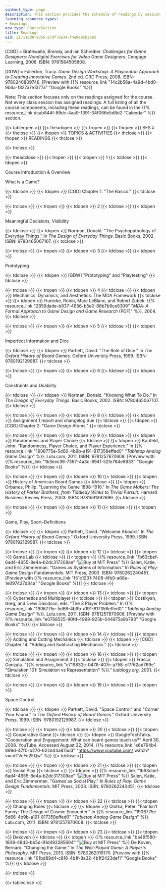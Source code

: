 ```yaml
---
content_type: page
description: This section provides the schedule of readings by session and topic.
learning_resource_types:
- Readings
ocw_type: CourseSection
title: Readings
uid: 217110d0-9356-e7df-be34-f4e9e8cb2b03
---
```


\[CGD\] = Brathwaite, Brenda, and Ian Schreiber. _Challenges for Game Designers: Non­digital Exercises for Video Game Designers_. Cengage Learning, 2008. ISBN: 9781584505808.

\[GDW\] = Fullerton, Tracy. _Game Design Workshop: A Playcentric Approach to Creating Innovative Games_. 2nd ed. CRC Press, 2008. ISBN: 9780240809748. \[Preview with {{% resource_link "14c2b56a-4a9d-4bd0-9b6a-f827a7e1377a" "Google Books" %}}\]

Note: This section focuses only on the readings assigned for the course. Not every class session has assigned readings. A full listing of all the course components, including these readings, can be found in the {{% resource_link dcab844f-89dc-4aa9-1391-34f066e5d8d2 "Calendar" %}} section.

{{< tableopen >}}
{{< theadopen >}}
{{< tropen >}}
{{< thopen >}}
SES #
{{< thclose >}}
{{< thopen >}}
TOPICS & ACTIVITIES
{{< thclose >}}
{{< thopen >}}
READINGS
{{< thclose >}}

{{< trclose >}}

{{< theadclose >}}
{{< tropen >}}
{{< tdopen >}}
1
{{< tdclose >}}
{{< tdopen >}}


Course Introduction & Overview

What is a Game?


{{< tdclose >}}
{{< tdopen >}}
\[CGD\] Chapter 1: "The Basics."
{{< tdclose >}}

{{< trclose >}}
{{< tropen >}}
{{< tdopen >}}
2
{{< tdclose >}}
{{< tdopen >}}


Meaningful Decisions, Visibility


{{< tdclose >}}
{{< tdopen >}}
Norman, Donald. "The Psychopathology of Everyday Things." In _The Design of Everyday Things_. Basic Books, 2002. ISBN: 9780465067107.
{{< tdclose >}}

{{< trclose >}}
{{< tropen >}}
{{< tdopen >}}
3
{{< tdclose >}}
{{< tdopen >}}


Prototyping


{{< tdclose >}}
{{< tdopen >}}
\[GDW\] "Prototyping" and "Playtesting"
{{< tdclose >}}

{{< trclose >}}
{{< tropen >}}
{{< tdopen >}}
4
{{< tdclose >}}
{{< tdopen >}}
Mechanics, Dynamics, and Aesthetics: The MDA Framework
{{< tdclose >}}
{{< tdopen >}}
Hunicke, Robin, Marc LeBlanc, and Robert Zubek. {{% resource_link "2859dade-b937-4656-b5e0-86b7b9ce9309" "_MDA: A Formal Approach to Game Design and Game Research_ (PDF)" %}}. 2004.
{{< tdclose >}}

{{< trclose >}}
{{< tropen >}}
{{< tdopen >}}
5
{{< tdclose >}}
{{< tdopen >}}


Imperfect Information and Dice


{{< tdclose >}}
{{< tdopen >}}
Partlett, David. "The Role of Dice." In _The Oxford History of Board Games_. Oxford University Press, 1999. ISBN: 9780192129987.
{{< tdclose >}}

{{< trclose >}}
{{< tropen >}}
{{< tdopen >}}
6
{{< tdclose >}}
{{< tdopen >}}


Constraints and Usability


{{< tdclose >}}
{{< tdopen >}}
Norman, Donald. "Knowing What To Do." In _The Design of Everyday Things_. Basic Books, 2002. ISBN: 9780465067107.
{{< tdclose >}}

{{< trclose >}}
{{< tropen >}}
{{< tdopen >}}
8
{{< tdclose >}}
{{< tdopen >}}
Assignment 1 report and changelog due
{{< tdclose >}}
{{< tdopen >}}
\[CGD\] Chapter 2: "Game Design Atoms."
{{< tdclose >}}

{{< trclose >}}
{{< tropen >}}
{{< tdopen >}}
9
{{< tdclose >}}
{{< tdopen >}}
Randomness and Player Choice
{{< tdclose >}}
{{< tdopen >}}
Kaufeld, John. "Randomness, Player Choice, and Player Experience." In {{% resource_link "1906775e-5d66-4b9b-a191-817358effed0" "_Tabletop Analog Game Design_" %}}. Lulu.com, 2011. ISBN: 9781257870608. \[Preview with {{% resource_link "1b3eec36-7367-4a3c-8941-52fe764e6833" "Google Books" %}}\]
{{< tdclose >}}

{{< trclose >}}
{{< tropen >}}
{{< tdopen >}}
10
{{< tdclose >}}
{{< tdopen >}}
History of American Board Games
{{< tdclose >}}
{{< tdopen >}}
Orbanes, Philip. "Learning the Game 1898-1910." In _The Game Makers: The History of Parker Brothers, from Tiddledy Winks to Trivial Pursuit_. Harvard Business Review Press, 2003. ISBN: 9781591392699.
{{< tdclose >}}

{{< trclose >}}
{{< tropen >}}
{{< tdopen >}}
11
{{< tdclose >}}
{{< tdopen >}}


Game, Play, Sport–Definitions


{{< tdclose >}}
{{< tdopen >}}
Partlett, David. "Welcome Aboard." In _The Oxford History of Board Games_." Oxford University Press, 1999. ISBN: 9780192129987.
{{< tdclose >}}

{{< trclose >}}
{{< tropen >}}
{{< tdopen >}}
12
{{< tdclose >}}
{{< tdopen >}}
Game Lab
{{< tdclose >}}
{{< tdopen >}}
{{% resource_link "1b63cbef-6ad4-4655-8e4a-b2dc317308ae" "![Buy at MIT Press](/images/mp_logo.gif)" %}} Salen, Katie, and Eric Zimmerman. "Games as Systems of Information." In _Rules of Play: Game Design Fundamentals_. MIT Press, 2003. ISBN: 9780262240451. \[Preview with {{% resource_link "f51c1231-7408-4fb9-a08e-1e097427d84a" "Google Books" %}}\]
{{< tdclose >}}

{{< trclose >}}
{{< tropen >}}
{{< tdopen >}}
13
{{< tdclose >}}
{{< tdopen >}}
Cybernetics and Multiplayer
{{< tdclose >}}
{{< tdopen >}}
Costikyan, Greg, and Drew Davidson, eds. "The 3 Player Problem." In {{% resource_link "1906775e-5d66-4b9b-a191-817358effed0" "_Tabletop Analog Game Design_" %}}. Lulu.com, 2011. ISBN: 9781257870608. \[Preview with {{% resource_link "e0768525-90fd-4998-925b-044975a9b793" "Google Books" %}}\]
{{< tdclose >}}

{{< trclose >}}
{{< tropen >}}
{{< tdopen >}}
14
{{< tdclose >}}
{{< tdopen >}}
Adding and Cutting Mechanics
{{< tdclose >}}
{{< tdopen >}}
\[CGD\] Chapter 14: "Adding and Subtracting Mechanics."
{{< tdclose >}}

{{< trclose >}}
{{< tropen >}}
{{< tdopen >}}
16
{{< tdclose >}}
{{< tdopen >}}
Simulation and Assignment 3
{{< tdclose >}}
{{< tdopen >}}
Frasca, Gonzala. "{{% resource_link "c719832c-0478-407e-a758-cf7f62ad769e" "Simulation 101: Simulation vs Representation" %}}." _ludology.org._ 2001.
{{< tdclose >}}

{{< trclose >}}
{{< tropen >}}
{{< tdopen >}}
19
{{< tdclose >}}
{{< tdopen >}}


Space Control


{{< tdclose >}}
{{< tdopen >}}
Partlett, David. "Space Control" and "Corner Your Fauna." In _The Oxford History of Board Games_." Oxford University Press, 1999. ISBN: 9780192129987.
{{< tdclose >}}

{{< trclose >}}
{{< tropen >}}
{{< tdopen >}}
20
{{< tdclose >}}
{{< tdopen >}}
Cooperative Game
{{< tdclose >}}
{{< tdopen >}}
GoogleTechTalks. "Cooperation and Engagement: What can board games teach us?" April 30, 2008. YouTube. Accessed August 22, 2014. {{% resource_link "e6e764b4-899d-47f0-b270-622d44a87ad3" "https://www.youtube.com/ watch?v=cdTVcFo2EQw" %}}
{{< tdclose >}}

{{< trclose >}}
{{< tropen >}}
{{< tdopen >}}
21
{{< tdclose >}}
{{< tdopen >}}
Social Play
{{< tdclose >}}
{{< tdopen >}}
{{% resource_link "1b63cbef-6ad4-4655-8e4a-b2dc317308ae" "![Buy at MIT Press](/images/mp_logo.gif)" %}} Salen, Katie, and Eric Zimmerman. "Games as Social Play." In _Rules of Play: Game Design Fundamentals_. MIT Press, 2003. ISBN: 9780262240451.
{{< tdclose >}}

{{< trclose >}}
{{< tropen >}}
{{< tdopen >}}
22
{{< tdclose >}}
{{< tdopen >}}
Changing Rules
{{< tdclose >}}
{{< tdopen >}}
Olotka, Peter. "Fair Isn’t Funny: The Design of Cosmic Encounter." In {{% resource_link "1906775e-5d66-4b9b-a191-817358effed0" "_Tabletop Analog Game Design_" %}}. Lulu.com, 2011. ISBN: 9781257870608.
{{< tdclose >}}

{{< trclose >}}
{{< tropen >}}
{{< tdopen >}}
23
{{< tdclose >}}
{{< tdopen >}}
Dekoven
{{< tdclose >}}
{{< tdopen >}}
{{% resource_link "ba49f580-1808-48d3-bb5d-91d492285604" "![Buy at MIT Press](/images/mp_logo.gif)" %}} De Koven, Bernard. "Changing the Game." In _The Well-Played Game: A Player's Philosophy_. MIT Press, 2013. ISBN: 9780262019170. \[Preview with {{% resource_link "01bd89d4-c816-4b1f-8a32-4b1f2423def1" "Google Books" %}}\]
{{< tdclose >}}

{{< trclose >}}

{{< tableclose >}}